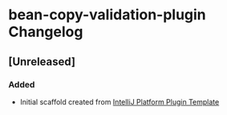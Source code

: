 <!-- Keep a Changelog guide -> https://keepachangelog.com -->

# bean-copy-validation-plugin Changelog

## [Unreleased]
### Added
- Initial scaffold created from [IntelliJ Platform Plugin Template](https://github.com/JetBrains/intellij-platform-plugin-template)
